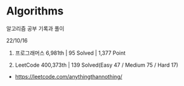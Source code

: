 # Algorithms

알고리즘 공부 기록과 풀이

22/10/16

1. 프로그래머스 6,981th | 95 Solved | 1,377 Point

2. LeetCode 400,373th | 139 Solved(Easy 47 / Medium 75 / Hard 17)
- https://leetcode.com/anythingthannothing/
